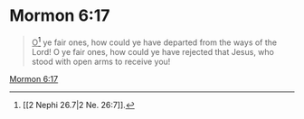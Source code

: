 # Mormon 6:17

> <u>O</u>[^a] ye fair ones, how could ye have departed from the ways of the Lord! O ye fair ones, how could ye have rejected that Jesus, who stood with open arms to receive you!

[Mormon 6:17](https://www.churchofjesuschrist.org/study/scriptures/bofm/morm/6?lang=eng&id=p17#p17)


[^a]: [[2 Nephi 26.7|2 Ne. 26:7]].  
